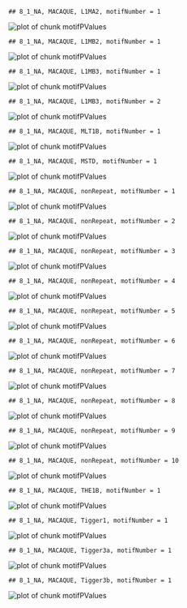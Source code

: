 

```
## 8_1_NA, MACAQUE, L1MA2, motifNumber = 1
```

![plot of chunk motifPValues](figure/motifPValues-1.png) 

```
## 8_1_NA, MACAQUE, L1MB2, motifNumber = 1
```

![plot of chunk motifPValues](figure/motifPValues-2.png) 

```
## 8_1_NA, MACAQUE, L1MB3, motifNumber = 1
```

![plot of chunk motifPValues](figure/motifPValues-3.png) 

```
## 8_1_NA, MACAQUE, L1MB3, motifNumber = 2
```

![plot of chunk motifPValues](figure/motifPValues-4.png) 

```
## 8_1_NA, MACAQUE, MLT1B, motifNumber = 1
```

![plot of chunk motifPValues](figure/motifPValues-5.png) 

```
## 8_1_NA, MACAQUE, MSTD, motifNumber = 1
```

![plot of chunk motifPValues](figure/motifPValues-6.png) 

```
## 8_1_NA, MACAQUE, nonRepeat, motifNumber = 1
```

![plot of chunk motifPValues](figure/motifPValues-7.png) 

```
## 8_1_NA, MACAQUE, nonRepeat, motifNumber = 2
```

![plot of chunk motifPValues](figure/motifPValues-8.png) 

```
## 8_1_NA, MACAQUE, nonRepeat, motifNumber = 3
```

![plot of chunk motifPValues](figure/motifPValues-9.png) 

```
## 8_1_NA, MACAQUE, nonRepeat, motifNumber = 4
```

![plot of chunk motifPValues](figure/motifPValues-10.png) 

```
## 8_1_NA, MACAQUE, nonRepeat, motifNumber = 5
```

![plot of chunk motifPValues](figure/motifPValues-11.png) 

```
## 8_1_NA, MACAQUE, nonRepeat, motifNumber = 6
```

![plot of chunk motifPValues](figure/motifPValues-12.png) 

```
## 8_1_NA, MACAQUE, nonRepeat, motifNumber = 7
```

![plot of chunk motifPValues](figure/motifPValues-13.png) 

```
## 8_1_NA, MACAQUE, nonRepeat, motifNumber = 8
```

![plot of chunk motifPValues](figure/motifPValues-14.png) 

```
## 8_1_NA, MACAQUE, nonRepeat, motifNumber = 9
```

![plot of chunk motifPValues](figure/motifPValues-15.png) 

```
## 8_1_NA, MACAQUE, nonRepeat, motifNumber = 10
```

![plot of chunk motifPValues](figure/motifPValues-16.png) 

```
## 8_1_NA, MACAQUE, THE1B, motifNumber = 1
```

![plot of chunk motifPValues](figure/motifPValues-17.png) 

```
## 8_1_NA, MACAQUE, Tigger1, motifNumber = 1
```

![plot of chunk motifPValues](figure/motifPValues-18.png) 

```
## 8_1_NA, MACAQUE, Tigger3a, motifNumber = 1
```

![plot of chunk motifPValues](figure/motifPValues-19.png) 

```
## 8_1_NA, MACAQUE, Tigger3b, motifNumber = 1
```

![plot of chunk motifPValues](figure/motifPValues-20.png) 
  
